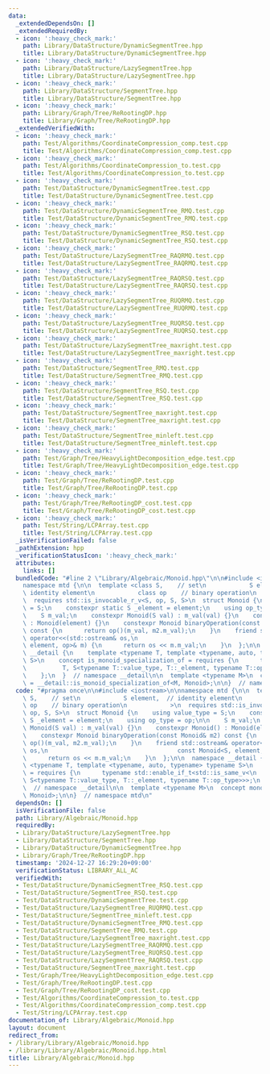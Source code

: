 ```yaml
---
data:
  _extendedDependsOn: []
  _extendedRequiredBy:
  - icon: ':heavy_check_mark:'
    path: Library/DataStructure/DynamicSegmentTree.hpp
    title: Library/DataStructure/DynamicSegmentTree.hpp
  - icon: ':heavy_check_mark:'
    path: Library/DataStructure/LazySegmentTree.hpp
    title: Library/DataStructure/LazySegmentTree.hpp
  - icon: ':heavy_check_mark:'
    path: Library/DataStructure/SegmentTree.hpp
    title: Library/DataStructure/SegmentTree.hpp
  - icon: ':heavy_check_mark:'
    path: Library/Graph/Tree/ReRootingDP.hpp
    title: Library/Graph/Tree/ReRootingDP.hpp
  _extendedVerifiedWith:
  - icon: ':heavy_check_mark:'
    path: Test/Algorithms/CoordinateCompression_comp.test.cpp
    title: Test/Algorithms/CoordinateCompression_comp.test.cpp
  - icon: ':heavy_check_mark:'
    path: Test/Algorithms/CoordinateCompression_to.test.cpp
    title: Test/Algorithms/CoordinateCompression_to.test.cpp
  - icon: ':heavy_check_mark:'
    path: Test/DataStructure/DynamicSegmentTree.test.cpp
    title: Test/DataStructure/DynamicSegmentTree.test.cpp
  - icon: ':heavy_check_mark:'
    path: Test/DataStructure/DynamicSegmentTree_RMQ.test.cpp
    title: Test/DataStructure/DynamicSegmentTree_RMQ.test.cpp
  - icon: ':heavy_check_mark:'
    path: Test/DataStructure/DynamicSegmentTree_RSQ.test.cpp
    title: Test/DataStructure/DynamicSegmentTree_RSQ.test.cpp
  - icon: ':heavy_check_mark:'
    path: Test/DataStructure/LazySegmentTree_RAQRMQ.test.cpp
    title: Test/DataStructure/LazySegmentTree_RAQRMQ.test.cpp
  - icon: ':heavy_check_mark:'
    path: Test/DataStructure/LazySegmentTree_RAQRSQ.test.cpp
    title: Test/DataStructure/LazySegmentTree_RAQRSQ.test.cpp
  - icon: ':heavy_check_mark:'
    path: Test/DataStructure/LazySegmentTree_RUQRMQ.test.cpp
    title: Test/DataStructure/LazySegmentTree_RUQRMQ.test.cpp
  - icon: ':heavy_check_mark:'
    path: Test/DataStructure/LazySegmentTree_RUQRSQ.test.cpp
    title: Test/DataStructure/LazySegmentTree_RUQRSQ.test.cpp
  - icon: ':heavy_check_mark:'
    path: Test/DataStructure/LazySegmentTree_maxright.test.cpp
    title: Test/DataStructure/LazySegmentTree_maxright.test.cpp
  - icon: ':heavy_check_mark:'
    path: Test/DataStructure/SegmentTree_RMQ.test.cpp
    title: Test/DataStructure/SegmentTree_RMQ.test.cpp
  - icon: ':heavy_check_mark:'
    path: Test/DataStructure/SegmentTree_RSQ.test.cpp
    title: Test/DataStructure/SegmentTree_RSQ.test.cpp
  - icon: ':heavy_check_mark:'
    path: Test/DataStructure/SegmentTree_maxright.test.cpp
    title: Test/DataStructure/SegmentTree_maxright.test.cpp
  - icon: ':heavy_check_mark:'
    path: Test/DataStructure/SegmentTree_minleft.test.cpp
    title: Test/DataStructure/SegmentTree_minleft.test.cpp
  - icon: ':heavy_check_mark:'
    path: Test/Graph/Tree/HeavyLightDecomposition_edge.test.cpp
    title: Test/Graph/Tree/HeavyLightDecomposition_edge.test.cpp
  - icon: ':heavy_check_mark:'
    path: Test/Graph/Tree/ReRootingDP.test.cpp
    title: Test/Graph/Tree/ReRootingDP.test.cpp
  - icon: ':heavy_check_mark:'
    path: Test/Graph/Tree/ReRootingDP_cost.test.cpp
    title: Test/Graph/Tree/ReRootingDP_cost.test.cpp
  - icon: ':heavy_check_mark:'
    path: Test/String/LCPArray.test.cpp
    title: Test/String/LCPArray.test.cpp
  _isVerificationFailed: false
  _pathExtension: hpp
  _verificationStatusIcon: ':heavy_check_mark:'
  attributes:
    links: []
  bundledCode: "#line 2 \"Library/Algebraic/Monoid.hpp\"\n\n#include <iostream>\n\n\
    namespace mtd {\n\n  template <class S,    // set\n            S element,  //\
    \ identity element\n            class op    // binary operation\n            >\n\
    \  requires std::is_invocable_r_v<S, op, S, S>\n  struct Monoid {\n    using value_type\
    \ = S;\n    constexpr static S _element = element;\n    using op_type = op;\n\n\
    \    S m_val;\n    constexpr Monoid(S val) : m_val(val) {}\n    constexpr Monoid()\
    \ : Monoid(element) {}\n    constexpr Monoid binaryOperation(const Monoid& m2)\
    \ const {\n      return op()(m_val, m2.m_val);\n    }\n    friend std::ostream&\
    \ operator<<(std::ostream& os,\n                                    const Monoid<S,\
    \ element, op>& m) {\n      return os << m.m_val;\n    }\n  };\n\n  namespace\
    \ __detail {\n    template <typename T, template <typename, auto, typename> typename\
    \ S>\n    concept is_monoid_specialization_of = requires {\n      typename std::enable_if_t<std::is_same_v<\n\
    \          T, S<typename T::value_type, T::_element, typename T::op_type>>>;\n\
    \    };\n  }  // namespace __detail\n\n  template <typename M>\n  concept monoid\
    \ = __detail::is_monoid_specialization_of<M, Monoid>;\n\n}  // namespace mtd\n"
  code: "#pragma once\n\n#include <iostream>\n\nnamespace mtd {\n\n  template <class\
    \ S,    // set\n            S element,  // identity element\n            class\
    \ op    // binary operation\n            >\n  requires std::is_invocable_r_v<S,\
    \ op, S, S>\n  struct Monoid {\n    using value_type = S;\n    constexpr static\
    \ S _element = element;\n    using op_type = op;\n\n    S m_val;\n    constexpr\
    \ Monoid(S val) : m_val(val) {}\n    constexpr Monoid() : Monoid(element) {}\n\
    \    constexpr Monoid binaryOperation(const Monoid& m2) const {\n      return\
    \ op()(m_val, m2.m_val);\n    }\n    friend std::ostream& operator<<(std::ostream&\
    \ os,\n                                    const Monoid<S, element, op>& m) {\n\
    \      return os << m.m_val;\n    }\n  };\n\n  namespace __detail {\n    template\
    \ <typename T, template <typename, auto, typename> typename S>\n    concept is_monoid_specialization_of\
    \ = requires {\n      typename std::enable_if_t<std::is_same_v<\n          T,\
    \ S<typename T::value_type, T::_element, typename T::op_type>>>;\n    };\n  }\
    \  // namespace __detail\n\n  template <typename M>\n  concept monoid = __detail::is_monoid_specialization_of<M,\
    \ Monoid>;\n\n}  // namespace mtd\n"
  dependsOn: []
  isVerificationFile: false
  path: Library/Algebraic/Monoid.hpp
  requiredBy:
  - Library/DataStructure/LazySegmentTree.hpp
  - Library/DataStructure/SegmentTree.hpp
  - Library/DataStructure/DynamicSegmentTree.hpp
  - Library/Graph/Tree/ReRootingDP.hpp
  timestamp: '2024-12-27 16:29:20+09:00'
  verificationStatus: LIBRARY_ALL_AC
  verifiedWith:
  - Test/DataStructure/DynamicSegmentTree_RSQ.test.cpp
  - Test/DataStructure/SegmentTree_RSQ.test.cpp
  - Test/DataStructure/DynamicSegmentTree.test.cpp
  - Test/DataStructure/LazySegmentTree_RUQRMQ.test.cpp
  - Test/DataStructure/SegmentTree_minleft.test.cpp
  - Test/DataStructure/DynamicSegmentTree_RMQ.test.cpp
  - Test/DataStructure/SegmentTree_RMQ.test.cpp
  - Test/DataStructure/LazySegmentTree_maxright.test.cpp
  - Test/DataStructure/LazySegmentTree_RAQRMQ.test.cpp
  - Test/DataStructure/LazySegmentTree_RUQRSQ.test.cpp
  - Test/DataStructure/LazySegmentTree_RAQRSQ.test.cpp
  - Test/DataStructure/SegmentTree_maxright.test.cpp
  - Test/Graph/Tree/HeavyLightDecomposition_edge.test.cpp
  - Test/Graph/Tree/ReRootingDP.test.cpp
  - Test/Graph/Tree/ReRootingDP_cost.test.cpp
  - Test/Algorithms/CoordinateCompression_to.test.cpp
  - Test/Algorithms/CoordinateCompression_comp.test.cpp
  - Test/String/LCPArray.test.cpp
documentation_of: Library/Algebraic/Monoid.hpp
layout: document
redirect_from:
- /library/Library/Algebraic/Monoid.hpp
- /library/Library/Algebraic/Monoid.hpp.html
title: Library/Algebraic/Monoid.hpp
---
```

